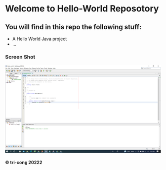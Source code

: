 # Welcome to Hello-World Reposotory
## You will find in this repo the following stuff:

* A Hello World Java project
* ...

### Screen Shot
![My source](https://github.com/tri-cong/hello-world/blob/main/images/Source.png)
 
#### © tri-cong 20222